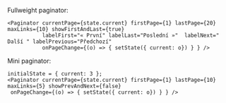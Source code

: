 Fullweight paginator:

    <Paginator currentPage={state.current} firstPage={1} lastPage={20} maxLinks={10} showFirstAndLast={true}
               labelFirst="« První" labelLast="Poslední »"  labelNext=" Další " labelPrevious="Předchozí"
               onPageChange={(o) => { setState({ current: o}) } } />

Mini paginator:

    initialState = { current: 3 };
    <Paginator currentPage={state.current} firstPage={1} lastPage={10} maxLinks={5} showPrevAndNext={false}
     onPageChange={(o) => { setState({ current: o}) } } />
